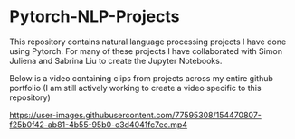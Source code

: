 # Pytorch-NLP-Projects
This repository contains natural language processing projects I have done using Pytorch.  For many of these projects I have collaborated with Simon Juliena and Sabrina Liu to create the Jupyter Notebooks.

Below is a video containing clips from projects across my entire github portfolio (I am still actively working to create a video specific to this repository)


https://user-images.githubusercontent.com/77595308/154470807-f25b0f42-ab81-4b55-95b0-e3d4041fc7ec.mp4
